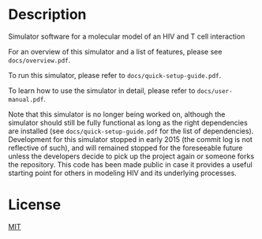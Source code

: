 
Description
===========
Simulator software for a molecular model of an HIV and T cell interaction

For an overview of this simulator and a list of features, please see `docs/overview.pdf`.

To run this simulator, please refer to `docs/quick-setup-guide.pdf`.

To learn how to use the simulator in detail, please refer to `docs/user-manual.pdf`.

Note that this simulator is no longer being worked on, although the simulator should still be fully functional as long as the right dependencies are installed (see `docs/quick-setup-guide.pdf` for the list of dependencies). Development for this simulator stopped in early 2015 (the commit log is not reflective of such), and will remained stopped for the foreseeable future unless the developers decide to pick up the project again or someone forks the repository. This code has been made public in case it provides a useful starting point for others in modeling HIV and its underlying processes.

License
=======
[MIT](LICENSE)
